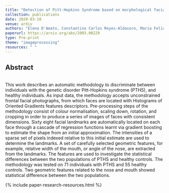 ```yaml
---
title: "Detection of Pitt-Hopkins Syndrome based on morphological facial features"
collection: publications
date: 2020-03-18
venue: arXiv
authors: "Elena D'Amato, Constantino Carlos Reyes-Aldasoro, Maria Felicia Faienza, Marcella Zollino"
paperurl: https://arxiv.org/abs/2003.08229
type: Pre-print
theme: "imageprocessing"
resources: " "
---
```

<h2> Abstract </h2>  <br>
This work describes an automatic methodology to discriminate between individuals with the genetic disorder Pitt-Hopkins syndrome (PTHS), and healthy individuals. As input data, the methodology accepts unconstrained frontal facial photographs, from which faces are located with Histograms of Oriented Gradients features descriptors. Pre-processing steps of the methodology consist of colour normalisation, scaling down, rotation, and cropping in order to produce a series of images of faces with consistent dimensions. Sixty eight facial landmarks are automatically located on each face through a cascade of regression functions learnt via gradient boosting to estimate the shape from an initial approximation. The intensities of a sparse set of pixels indexed relative to this initial estimate are used to determine the landmarks. A set of carefully selected geometric features, for example, relative width of the mouth, or angle of the nose, are extracted from the landmarks. The features are used to investigate the statistical differences between the two populations of PTHS and healthy controls. The methodology was tested on 71 individuals with PTHS and 55 healthy controls. Two geometric features related to the nose and mouth showed statistical difference between the two populations. 

{% include paper-research-resources.html %}
